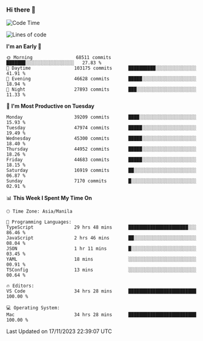 ### Hi there 👋

<!--START_SECTION:waka-->
![Code Time](http://img.shields.io/badge/Code%20Time-4%2C549%20hrs%2021%20mins-blue)

![Lines of code](https://img.shields.io/badge/From%20Hello%20World%20I%27ve%20Written-106.1%20million%20lines%20of%20code-blue)

**I'm an Early 🐤** 

```text
🌞 Morning                68511 commits       ███████░░░░░░░░░░░░░░░░░░   27.83 % 
🌆 Daytime                103175 commits      ██████████░░░░░░░░░░░░░░░   41.91 % 
🌃 Evening                46628 commits       █████░░░░░░░░░░░░░░░░░░░░   18.94 % 
🌙 Night                  27893 commits       ███░░░░░░░░░░░░░░░░░░░░░░   11.33 % 
```
📅 **I'm Most Productive on Tuesday** 

```text
Monday                   39209 commits       ████░░░░░░░░░░░░░░░░░░░░░   15.93 % 
Tuesday                  47974 commits       █████░░░░░░░░░░░░░░░░░░░░   19.49 % 
Wednesday                45300 commits       █████░░░░░░░░░░░░░░░░░░░░   18.40 % 
Thursday                 44952 commits       █████░░░░░░░░░░░░░░░░░░░░   18.26 % 
Friday                   44683 commits       █████░░░░░░░░░░░░░░░░░░░░   18.15 % 
Saturday                 16919 commits       ██░░░░░░░░░░░░░░░░░░░░░░░   06.87 % 
Sunday                   7170 commits        █░░░░░░░░░░░░░░░░░░░░░░░░   02.91 % 
```


📊 **This Week I Spent My Time On** 

```text
🕑︎ Time Zone: Asia/Manila

💬 Programming Languages: 
TypeScript               29 hrs 48 mins      ██████████████████████░░░   86.46 % 
JavaScript               2 hrs 46 mins       ██░░░░░░░░░░░░░░░░░░░░░░░   08.04 % 
JSON                     1 hr 11 mins        █░░░░░░░░░░░░░░░░░░░░░░░░   03.45 % 
YAML                     18 mins             ░░░░░░░░░░░░░░░░░░░░░░░░░   00.91 % 
TSConfig                 13 mins             ░░░░░░░░░░░░░░░░░░░░░░░░░   00.64 % 

🔥 Editors: 
VS Code                  34 hrs 28 mins      █████████████████████████   100.00 % 

💻 Operating System: 
Mac                      34 hrs 28 mins      █████████████████████████   100.00 % 
```


 Last Updated on 17/11/2023 22:39:07 UTC
<!--END_SECTION:waka-->


<!--
**rad182/rad182** is a ✨ _special_ ✨ repository because its `README.md` (this file) appears on your GitHub profile.

Here are some ideas to get you started:

- 🔭 I’m currently working on ...
- 🌱 I’m currently learning ...
- 👯 I’m looking to collaborate on ...
- 🤔 I’m looking for help with ...
- 💬 Ask me about ...
- 📫 How to reach me: ...
- 😄 Pronouns: ...
- ⚡ Fun fact: ...
-->
